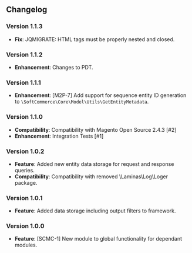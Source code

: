 ## Changelog

### Version 1.1.3
- **Fix**: JQMIGRATE: HTML tags must be properly nested and closed.

### Version 1.1.2
- **Enhancement**: Changes to PDT.

### Version 1.1.1
- **Enhancement**: [M2P-7] Add support for sequence entity ID generation to `\SoftCommerce\Core\Model\Utils\GetEntityMetadata`.

### Version 1.1.0
- **Compatibility**: Compatibility with Magento Open Source 2.4.3 [#2]
- **Enhancement**: Integration Tests [#1]

### Version 1.0.2
- **Feature**: Added new entity data storage for request and response queries.
- **Compatibility**: Compatibility with removed \Laminas\Log\Loger package.

### Version 1.0.1
- **Feature**: Added data storage including output filters to framework.

### Version 1.0.0
- **Feature**: [SCMC-1] New module to global functionality for dependant modules.
